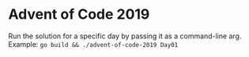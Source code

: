 # Advent of Code 2019

Run the solution for a specific day by passing it as a command-line arg. Example: `go build && ./advent-of-code-2019 Day01`
